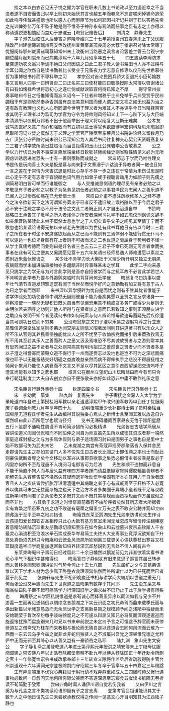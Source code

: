 <!-- { "loadSidebar": true } -->
　　掞之本以白衣召见天子悦之擢为学官在职未几数上书论政以至力遏近幸之不当进者遂不自安而告归以卒上则初未始厌其言也越五年而眷念不忘咨嗟闵悼锡命追荣如此呜呼伟哉甚盛徳也所以感人心而厉臣节为如何耶因书所记并刻于石以答扬先帝之光训俾弥亿万年不坠于地是则不惟圣子神孙永有观法而任事之臣有志之士亦得以称诵道説更相勉励而益劝于忠谠云【晦翁记赠告后】
　　刘清之　静春先生
　　字子澄先世临江人后徙吉之庐陵登绍兴二十七年第授袁州宜春簿未上丁父忧服除改严州建徳簿转瑞州髙安丞改抚州宜黄宰龚茂良周必大荐于孝宗召对除太常簿丁忧服阕倅鄂州嵗满诸司荐知常州未上改衡州当路恶之讽言者论罢差主管云台观宁宗嗣位越月起知袁州而已病矣淳熙十六年九月殁享年五十七
　　四五嵗读李瀚防求至龚遂劝农文翁兴学诵不絶口父母因语之曰此二君子教人读书耕田也人亦不过耕与学耳公闻之欣然自是读书勤甚比长受业于兄蚤夜力学志意自修専以仪刑先世希慕往哲为事博极书传而不専科举之习
　　孝宗召对首论民困兵骄大臣退托小臣茍媮数事又言用人四事一曰辨贤否二曰正名实三曰使材能四曰聴换授除太常簿以啓谢诸公有曰有如懐禄希世将恐初心之遂亡倘或献谀取容何待已知之不厚
　　得守常州拟奏事略曰今日之俗惟知得而忘义诏令一下仕者曰増秩乎士曰免举乎兵曰受赏乎民曰蠲租乎有是则欣然奉承否则虽有良法美意利国而便人谓之空文视之如无也葢为治之道有政有教理也义也人心所同谓今世明于理义者为难其人不亦诬乎今日当精择百官求其明于义理者以为监司为学官为守令为将帅则风俗知义上下一心陛下又与大臣端本清源所以仪刑万邦者不出于他而举出于理义将以绍复大业斯无难矣
　　公孝友诚笃质直好义意广而心和强敏而有立初以进士得官也欲应博学宏词科及见朱晦翁即尽取所习词业焚之慨然志于义理之学罢官严陵亟至东莱吕公书院讲论经义留数月乃去广汉张公守严陵时尚未识公已深知公为人其后书问往复神交心契公天资既髙复从二三君子讲学故所造日益超诣而当世钜儒如玉山汪公巽岩李公皆敬慕之
　　公之学以力行切已为务不事空言燕居端坐终日钦钦非繙阅经史则省察性情见义必为无所顾虑训诱后进唯恐失一士有一善则亟称而成就之
　　常曰茍志于学而乃唯性理文书是传是玩向善士大夫是扳是慕与向来于文章溺于训诂流于异教者同一辙也且如一言之差在于常情为未害试思是时此心存乎不存一步之违在于常情为未伤试思是时此心定乎不定有志者于容貌顔色词气用力如曽子或于视聴言动用力如顔子则先儒之训简易明白皆可举而行谁能御之
　　与人交推诚恳恻语约理尽见有亲者必勉之以孝敬见有子者必勉之以教子为急务见初仕者必勉之以事君泽民为志闻人之善乐道不巳闻人之过惨然如痛在已尤爱惜士类
　　常叹曰介甫不慿注疏欲修圣人之经不慿今之法令欲新天下之法可谓知务苐出于已者反不逮旧故上误裕陵以至于今后之君子必不安于注疏之学必不局于法令之文此二者既正则人才自出治道自举
　　书贽晦翁略曰王承告其子毗学之所入者浅体之所安者深闲习礼学不如式瞻仪刑讽诵文辞不如亲承音防某读此未尝不慨然太息也学之于人切矣宜乎父子之间见其至情丁宁而不敢忽也始某读论语得元祐以来诸老先生説以为世徒有此书耳他日有告以今时二三君子之所在者于时坐不安席遂欲起而从之已而不能则有三焉体弱不能徒行贫无仆马不可以逺适一也位卑身贱有在上者则不可扳而求之二也世道之衰屈身于势利者不怪一从学士真儒考徳而问业则曰是好名者三也云云二三君子不幸已死则无可言者幸而执事者在此有可见之便其又奚説愿见葢十五六年矣语曰经师易遇人师难遭愿以素丝之质附近朱蓝伏惟诲之
　　某少壮不务学力长大懒拙于义理少所开明又独立无朋夙夜兢兢而学未加进临事接物亦多龃龉非时异事殊某未之学耳
　　此学二字向来愚见只説学之为学无与为对言此学则是吾亦自招彼学而与之抗耳故不必言此学若世人不肯明言此学者乃要与外邉鹘突临时向背耳尚何云学哉
　　晦翁复书曰执事以盛年壮气清节直道发轫雅途既有闻于当世矣而悦学好问之意勤勤有加又将有意于古人为巳之学者而然耶
　　来书深以异学侵畔为忧自是而忧之则有不胜其忧者惟能于讲学体验处加功使吾胷中洞然无疑则彼自不能为吾疾矣愿以圣贤之言反求诸身一一体察须使一一晓然无疑积日既乆自当有见但恐用意不精或贪多务广或得少为足则无由明尔若夫涵养之功则非他人所得与在贤者加之意而已若致知之事则正须朋友讲学之助庶有发明不知今者见读何书作如何玩索与何人辨论惟毋欲速毋蓄疑先后疾徐适当其可则功日进而不穷矣
　　公没晦翁祭之文曰子澄以乐易之姿躬笃淳之行立志髙雅信道深坚处家庭则孝弟达闻交朋友则信义昭著居间则其讲道著书有以乐众人之所不乐从官则其养民善俗独能忧众人之所不忧至于收恤宗党而接引后来葢孜孜焉无所不用其至若其乐人之善而矜人之恶又汲汲焉唯恐不尽其诚故贤者与之游则常幸其有思齐闻过之益不贤者与之处则常病其有明汚招过之羞然世之贤者少而不贤者多是以子澄之得誉寡而蒙毁众道不得行于一州而遂赍志以没地也是岂不可为之深悲而痛恨也耶予以无能蚤结交好切磋之益嵗晚益亲然而病不得伸执手之悲没不得展抚棺之恸闻讣累月乃能使人病衰而不文言又不足以尽其区区之意引首西望涕泗交流呜呼子澄其尚能有以知予之悲也耶
　　或言公在衡州立望祀山川坛晦翁曰而今有司只合奉行朝廷制度士大夫自去创立亦自不便张敬夫亦好如此恐非中庸不敢作礼乐之意















　　宋名臣言行録外集巻十四
　　钦定四库全书
　　宋名臣言行录外集巻十五
　　宋　李幼武　纂集
　　陆九龄　复斋先生
　　字子夀抚之金谿人入太学为学录乾道四年登进士第授桂阳军教以亲老道逺淳熙甲午改兴国军教丙申到任丁忧服阕庚子春调全州教九月卒享年四十九
　　幼明悟端重少长补郡博士弟子员时秦桧当国塲屋无道程氏学者先生从故编得其説独委心焉乆之新博士且至闻其雅以放逸自许慨然叹曰此非吾所愿学也赋诗径归
　　览书无滞碍繙阅百家昼夜无倦于隂阳星厯五行卜筮靡不通晓性周谨不肯茍简涉猎所习必极精详
　　兄弟皆志古嗜学燕居从容讲论道义訚訚侃侃和而不同伯仲之间自为师友虽先生所以成徳其资取者非一端然家庭追琢封植之功与为多焉休假则与弟子适场圃习射曰是固男子之事也自是里中士始不敢鄙弓矢为武夫末艺
　　乙未嵗湖之南尝有茶冦声摇旁郡聚落皆入保并舍民走郡请先生主之郡如其请门人多不悦先生曰古者长比闾之士即伍两之率也士而耻此则豪侠武断者専之矣今文移动以军兴从事郡县欲事之集势必假借主者彼乘是取必于闾里亦何所不至哉冦虽不入境阅习屯御皆可为后法
　　先生和顺不违物而非意自不能干简直不狥人而与居乆益有味四方学者踵门请益羣疑塞胷紏纒胶轕虽善辨者不能解先生从容啓告莫不涣然失其疑而退非唯动悟孚格固有所本亦其用力于自治者既専且乆人之疾疢皆尝折肱浮湛滑濇适中其病聴之者于心有戚戚焉至于杆格不入必寛养以俟其可未尝无益而杂施之也天下之治方术者多矣囿于异端小道者既不足与议晚进新学间有闻君子之余论者又多既其文而不既其实摹规而画员拟矩而作方虽或似之而卒非也
　　方其勇于求道之时愤悱直前葢有不由阶序者矣然其所志者大所据者实有肯綮之阻虽积九仞之功不敢遂有毫厘之偏虽立万夫之表不敢安公聴并观却立四顾弗造于至平至粹之地弗措也
　　晦庵饯东莱至鹅湖先生兄弟来防讲论先生作诗云孩提知爱长知钦古圣相传只此心大抵有基方筑室未闻无址忽成岑留情传注翻榛塞着意精防转陆沉珍重友朋勤琢切须知至乐在如今象山和云墟墓兴衰宗庙钦斯人千古最灵心涓流积至沧浪水拳石崇成泰华岑易简工夫终乆大支离事业竟浮沉欲知自下升髙处真伪须先辨只今晦庵和云徳业风流夙所钦别离三载更关心偶扶藜杖出寒谷又枉篮舆度逺岑旧学商量加邃宻新知培养转深沉却愁説到无言处不信人间有古今
　　东莱柬晦庵曰子夀前日经过留此二十余日幡然以鹅湖前见为非甚欲着实看书讲论心平气下相识中甚难得也
　　晦庵答曰子静似犹有旧来意思子夀言其虽巳转步而未曽移身回思鹅湖讲论时气势今何止十去七八耶
　　先生属纩之夕与其昆弟语惟以天下学术人材为念少焉正卧整衣衾理须髯怡然而终所谓仁以为已任死而后已者葢于此见之
　　张南轩与先生不相识晚嵗还书相与讲学问大端期以世道之重无几何而张公没又半嵗而先生下世岂道之显晦果有数存乎其间耶
　　先生没东莱又与晦翁帖曰陆子夀不起可痛笃学力行深知旧学之偏求益不巳乃止于此于后学极有所系也
　　晦庵祭之曰学匪私説惟道是求茍诚心而择善虽异序以同流如我与兄少不并游葢一生而再见遂倾倒以绸缪念昔鹅湖之下实云识面之初兄命驾而鼎来载季氏而与俱出新篇以示我意恳恳而无余厌世学之支离新易简之规模顾予闻之浅陋中独疑而未安始聴莹于胷次卒纷缴乎谈端徐度兄之不可遽以辩屈又知兄必将反而深观遂逡巡而旋返怅犹豫而盘旋别来几时兄以书来审前説之未定曰予言之可懐逮予辞官而未获停骖道左之僧斋兄乃枉车而来教相与极论而无猜自是以还道合志同何风流而云散乃一西而一东云云乌乎今兹之嵗非龙非蛇何独贤人之不淑屡兴吾党之深嗟惟兄徳之尤粹俨中正而无邪至其降心以从善又岂有一豪骄吝之私耶
　　陆九渊　象山先生文安公
　　字子静复斋之弟登乾道八年进士第淳熙元年授洪之靖安簿未上丁继母忧服阕调建之崇安簿八年以史浩荐除都堂审察不赴九年以侍从荐除国正十年迁勅令所删定官十一年修寛恤诏令书成改承奉郎十三年转宣义除将作监丞后省疏驳得防主管台州崇道观十六年满祠光宗登极除荆门守绍熙三年冬卒于官享年五十四嘉定三年赐諡
　　生有异禀端重不伐究心典籍见于躬行幼不戏弄静重如成人三四嵗时侍父贺行遇事物必致问一日忽问天地何所穷际父笑而不答遂深思至忘寝食五嵗读书纸隅无卷折读不茍简勤于攷索
　　尝曰丱角时闻人诵伊川语自觉若伤我者
　　又曰伊川之言奚为与孔孟之言不类初读论语即疑有子之言支离
　　登第考官吕祖谦能识其文于数千人之中他日谓先生曰未尝欵承教仅得之传闻一见髙文心开目明知其为江西陆子静也
